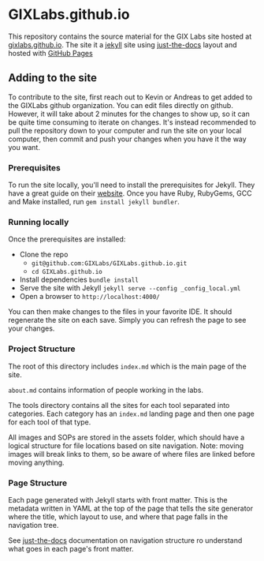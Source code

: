 # GIXLabs.github.io

This repository contains the source material for the GIX Labs site hosted at [gixlabs.github.io](https://gixlabs.github.io).
The site it a [jekyll](https://jekyllrb.com) site using [just-the-docs]() layout and hosted with [GitHub Pages]() 

## Adding to the site

To contribute to the site, first reach out to Kevin or Andreas to get added to the GIXLabs github organization.
You can edit files directly on github. However, it will take about 2 minutes for the changes to show up, so it can be quite time consuming to iterate on changes. 
It's instead recommended to pull the repository down to your computer and run the site on your local computer, then commit and push your changes when you have it the way you want.

### Prerequisites 

To run the site locally, you'll need to install the prerequisites for Jekyll. 
They have a great guide on their [website](). 
Once you have Ruby, RubyGems, GCC and Make installed, run `gem install jekyll bundler`.

### Running locally

Once the prerequisites are installed:

- Clone the repo 
  - `git@github.com:GIXLabs/GIXLabs.github.io.git`
  - `cd GIXLabs.github.io`
- Install dependencies `bundle install`
- Serve the site with Jekyll `jekyll serve --config _config_local.yml` 
- Open a browser to `http://localhost:4000/`

You can then make changes to the files in your favorite IDE. 
It should regenerate the site on each save. 
Simply you can refresh the page to see your changes. 

### Project Structure

The root of this directory includes `index.md` which is the main page of the site. 

`about.md` contains information of people working in the labs.

The tools directory contains all the sites for each tool separated into categories. Each category has an `index.md` landing page and then one page for each tool of that type. 

All images and SOPs are stored in the assets folder, which should have a logical structure for file locations based on site navigation. Note: moving images will break links to them, so be aware of where files are linked before moving anything.

### Page Structure

Each page generated with Jekyll starts with front matter. 
This is the metadata written in YAML at the top of the page that tells the site generator where the title, which layout to use, and where that page falls in the navigation tree. 

See [just-the-docs](https://just-the-docs.github.io/just-the-docs/docs/navigation-structure/) documentation on navigation structure ro understand what goes in each page's front matter. 
